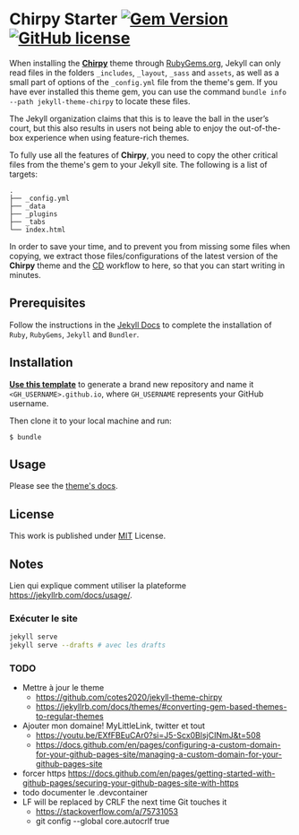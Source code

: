 # Chirpy Starter [![Gem Version](https://img.shields.io/gem/v/jekyll-theme-chirpy)](https://rubygems.org/gems/jekyll-theme-chirpy) [![GitHub license](https://img.shields.io/github/license/cotes2020/chirpy-starter.svg?color=blue)][mit]

When installing the [**Chirpy**][chirpy] theme through [RubyGems.org][gem], Jekyll can only read files in the folders `_includes`, `_layout`, `_sass` and `assets`, as well as a small part of options of the `_config.yml` file from the theme's gem. If you have ever installed this theme gem, you can use the command `bundle info --path jekyll-theme-chirpy` to locate these files.

The Jekyll organization claims that this is to leave the ball in the user’s court, but this also results in users not being able to enjoy the out-of-the-box experience when using feature-rich themes.

To fully use all the features of **Chirpy**, you need to copy the other critical files from the theme's gem to your Jekyll site. The following is a list of targets:

```shell
.
├── _config.yml
├── _data
├── _plugins
├── _tabs
└── index.html
```

In order to save your time, and to prevent you from missing some files when copying, we extract those files/configurations of the latest version of the **Chirpy** theme and the [CD][CD] workflow to here, so that you can start writing in minutes.

## Prerequisites

Follow the instructions in the [Jekyll Docs](https://jekyllrb.com/docs/installation/) to complete the installation of `Ruby`, `RubyGems`, `Jekyll` and `Bundler`.

## Installation

[**Use this template**][use-template] to generate a brand new repository and name it `<GH_USERNAME>.github.io`, where `GH_USERNAME` represents your GitHub username.

Then clone it to your local machine and run:

```
$ bundle
```

## Usage

Please see the [theme's docs](https://github.com/cotes2020/jekyll-theme-chirpy#documentation).

## License

This work is published under [MIT][mit] License.

[gem]: https://rubygems.org/gems/jekyll-theme-chirpy
[chirpy]: https://github.com/cotes2020/jekyll-theme-chirpy/
[use-template]: https://github.com/cotes2020/chirpy-starter/generate
[CD]: https://en.wikipedia.org/wiki/Continuous_deployment
[mit]: https://github.com/cotes2020/chirpy-starter/blob/master/LICENSE

## Notes

Lien qui explique comment utiliser la plateforme <https://jekyllrb.com/docs/usage/>.

### Exécuter le site

``` bash
jekyll serve
jekyll serve --drafts # avec les drafts
```

### TODO

- Mettre à jour le theme
  - <https://github.com/cotes2020/jekyll-theme-chirpy>
  - <https://jekyllrb.com/docs/themes/#converting-gem-based-themes-to-regular-themes>
- Ajouter mon domaine! MyLittleLink, twitter et tout
  - <https://youtu.be/EXfFBEuCAr0?si=J5-Scx0BlsjCINmJ&t=508>
  - <https://docs.github.com/en/pages/configuring-a-custom-domain-for-your-github-pages-site/managing-a-custom-domain-for-your-github-pages-site>
- forcer https <https://docs.github.com/en/pages/getting-started-with-github-pages/securing-your-github-pages-site-with-https>
- todo documenter le .devcontainer
- LF will be replaced by CRLF the next time Git touches it
  - <https://stackoverflow.com/a/75731053>
  - git config --global core.autocrlf true
